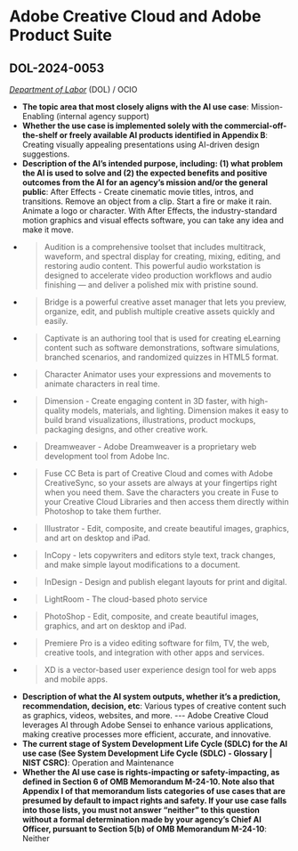 # Adobe Creative Cloud and Adobe Product Suite
## DOL-2024-0053
_[Department of Labor](<../3_agency/Department of Labor.md>)_ (DOL) / OCIO


+ **The topic area that most closely aligns with the AI use case**: Mission-Enabling (internal agency support)
+ **Whether the use case is implemented solely with the commercial-off-the-shelf or freely available AI products identified in Appendix B**: Creating visually appealing presentations using AI-driven design suggestions.
+ **Description of the AI’s intended purpose, including: (1) what problem the AI is used to solve and (2) the expected benefits and positive outcomes from the AI for an agency’s mission and/or the general public**: After Effects - Create cinematic movie titles, intros, and transitions. Remove an object from a clip. Start a fire or make it rain. Animate a logo or character. With After Effects, the industry-standard motion graphics and visual effects software, you can take any idea and make it move.

- > Audition is a comprehensive toolset that includes multitrack, waveform, and spectral display for creating, mixing, editing, and restoring audio content. This powerful audio workstation is designed to accelerate video production workflows and audio finishing — and deliver a polished mix with pristine sound.

- > Bridge is a powerful creative asset manager that lets you preview, organize, edit, and publish multiple creative assets quickly and easily.

- > Captivate is an authoring tool that is used for creating eLearning content such as software demonstrations, software simulations, branched scenarios, and randomized quizzes in HTML5 format.

- > Character Animator uses your expressions and movements to animate characters in real time.

- > Dimension - Create engaging content in 3D faster, with high-quality models, materials, and lighting. Dimension makes it easy to build brand visualizations, illustrations, product mockups, packaging designs, and other creative work.

- >Dreamweaver - Adobe Dreamweaver is a proprietary web development tool from Adobe Inc.

- >  Fuse CC Beta is part of Creative Cloud and comes with Adobe CreativeSync, so your assets are always at your fingertips right when you need them. Save the characters you create in Fuse to your Creative Cloud Libraries and then access them directly within Photoshop to take them further.

- > Illustrator - Edit, composite, and create beautiful images, graphics, and art on desktop and iPad.

- > InCopy - lets copywriters and editors style text, track changes, and make simple layout modifications to a document.

- > InDesign - Design and publish elegant layouts for print and digital.

- > LightRoom - The cloud-based photo service

- > PhotoShop - Edit, composite, and create beautiful images, graphics, and art on desktop and iPad.

- > Premiere Pro is a video editing software for film, TV, the web, creative tools, and integration with other apps and services.

- > XD is a vector-based user experience design tool for web apps and mobile apps.
+ **Description of what the AI system outputs, whether it’s a prediction, recommendation, decision, etc**: Various types of creative content such as graphics, videos, websites, and more. --- Adobe Creative Cloud leverages AI through Adobe Sensei to enhance various applications, making creative processes more efficient, accurate, and innovative.
+ **The current stage of System Development Life Cycle (SDLC) for the AI use case (See System Development Life Cycle (SDLC) - Glossary | NIST CSRC)**: Operation and Maintenance
+ **Whether the AI use case is rights-impacting or safety-impacting, as defined in Section 6 of OMB Memorandum M-24-10. Note also that Appendix I of that memorandum lists categories of use cases that are presumed by default to impact rights and safety. If your use case falls into those lists, you must not answer “neither” to this question without a formal determination made by your agency’s Chief AI Officer, pursuant to Section 5(b) of OMB Memorandum M-24-10**: Neither